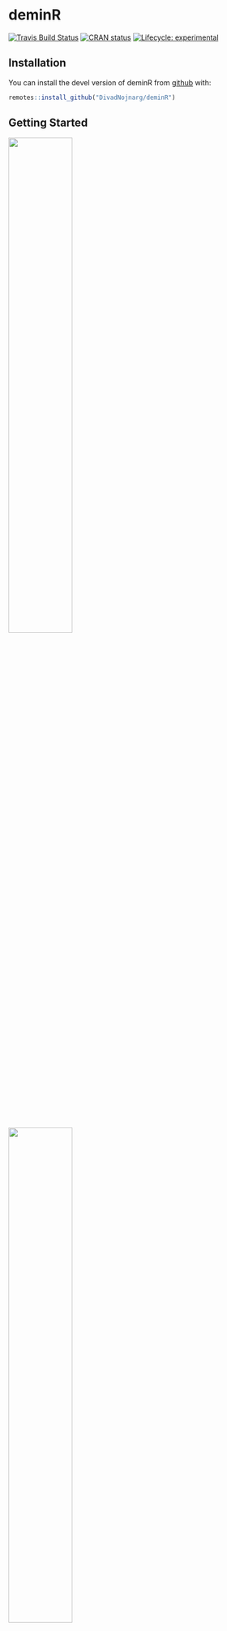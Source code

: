 
# deminR

[![Travis Build Status](https://travis-ci.org/DivadNojnarg/deminR.svg?branch=master)](https://travis-ci.org/DivadNojnarg/deminR)
[![CRAN status](https://www.r-pkg.org/badges/version/deminR)](https://CRAN.R-project.org/package=deminR)
[![Lifecycle: experimental](https://img.shields.io/badge/lifecycle-experimental-orange.svg)](https://www.tidyverse.org/lifecycle/#experimental)


## Installation

You can install the devel version of deminR from [github](https://github.com/DivadNojnarg/deminR) with:

``` r
remotes::install_github("DivadNojnarg/deminR")
```

## Getting Started

<div class="row">
<div class="card">
<a href="#" target="_blank"><img src="man/figures/readme_welcome_tab.png" width="50%"></a>
</div>
<div class="card">
<a href="#" target="_blank"><img src="man/figures/readme_grid_tab.png" width="50%"></a>
</div>
</div>


<div class="row">
<div class="card">
<a href="#" target="_blank"><img src="man/figures/readme_win.png"></a>
</div>
<div class="card">
<a href="#" target="_blank"><img src="man/figures/readme_fail.png"></a>
</div>
</div>


<div class="row">
<div class="card">
<a href="#" target="_blank"><img src="man/figures/readme_options.png"></a>
</div>
<div class="card">
<a href="#" target="_blank"><img src="man/figures/readme_options_fullparams.png"></a>
</div>
</div>


<div class="row">
<div class="card">
<a href="#" target="_blank"><img src="man/figures/readme_scores.png"></a>
</div>
<div class="card">
<a href="#" target="_blank"><img src="man/figures/readme_chat.png"></a>
</div>
</div>


<div class="row">
<div class="card">
<a href="#" target="_blank"><img src="man/figures/readme_lightTheme_1.png"></a>
</div>
<div class="card">
<a href="#" target="_blank"><img src="man/figures/readme_lightTheme_2.png"></a>
</div>
</div>

## Example

Once installed, you may play the deminR as shown below:

``` r
library(deminR)
## basic example code
run_app()
```

## TO DO
- [x] add new reactiveValue in r to know the current device (David)
- [ ] double click or long press for mobile? (Discuss)...
- [x] group_by devices (Gab) 
- [ ] maybe add other data ... (Gab + David)
- [x] Finish help section (Gab)
- [x] UI issue: chip in navbar not properly aligned in some cases (if timer > 100s, if user name lenght...)
- [ ] optimize UI (Gab + David)


